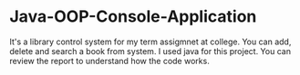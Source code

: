 # Java-OOP-Console-Application
It's a library control system for my term assigmnet at college. You can add, delete and search a book from system. I used java for this project. You can review the report to understand how the code works.
